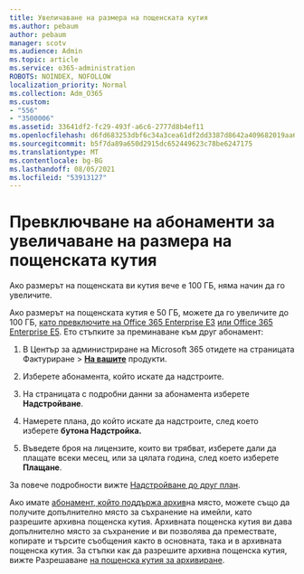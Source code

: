 ```yaml
---
title: Увеличаване на размера на пощенската кутия
ms.author: pebaum
author: pebaum
manager: scotv
ms.audience: Admin
ms.topic: article
ms.service: o365-administration
ROBOTS: NOINDEX, NOFOLLOW
localization_priority: Normal
ms.collection: Adm_O365
ms.custom:
- "556"
- "3500006"
ms.assetid: 33641df2-fc29-493f-a6c6-2777d8b4ef11
ms.openlocfilehash: d6fd683253dbf6c34a3cea61df2dd3387d8642a409682019aa62ef3b619e84aa
ms.sourcegitcommit: b5f7da89a650d2915dc652449623c78be6247175
ms.translationtype: MT
ms.contentlocale: bg-BG
ms.lasthandoff: 08/05/2021
ms.locfileid: "53913127"
---
```

# <a name="switch-subscriptions-to-increase-mailbox-size"></a>Превключване на абонаменти за увеличаване на размера на пощенската кутия

Ако размерът на пощенската ви кутия вече е 100 ГБ, няма начин да го увеличите.
  
Ако размерът на пощенската кутия е 50 ГБ, можете да го увеличите до 100 ГБ, [като превключите на Office 365 Enterprise E3](https://products.office.com/business/office-365-enterprise-e3-business-software) [или Office 365 Enterprise E5](https://products.office.com/business/office-365-enterprise-e5-business-software). Ето стъпките за преминаване към друг абонамент:
  
1. В Център за администриране на Microsoft 365 отидете на страницата  Фактуриране \> **[На вашите](https://go.microsoft.com/fwlink/p/?linkid=842054)** продукти.

2. Изберете абонамента, който искате да надстроите.

3. На страницата с подробни данни за абонамента изберете **Надстройване**.

4. Намерете плана, до който искате да надстроите, след което изберете **бутона Надстройка.**

5. Въведете броя на лицензите, които ви трябват, изберете дали да плащате всеки месец, или за цялата година, след което изберете **Плащане**.

За повече подробности вижте [Надстройване до друг план](https://docs.microsoft.com/microsoft-365/commerce/subscriptions/upgrade-to-different-plan).

Ако имате [абонамент, който поддържа архив](https://docs.microsoft.com/office365/servicedescriptions/exchange-online-archiving-service-description/exchange-online-archiving-service-description)на място, можете също да получите допълнително място за съхранение на имейли, като разрешите архивна пощенска кутия. Архивната пощенска кутия ви дава допълнително място за съхранение и ви позволява да премествате, копирате и търсите съобщения както в основната, така и в архивната пощенска кутия. За стъпки как да разрешите архивна пощенска кутия, вижте Разрешаване [на пощенска кутия за архивиране](https://docs.microsoft.com/microsoft-365/compliance/enable-archive-mailboxes).